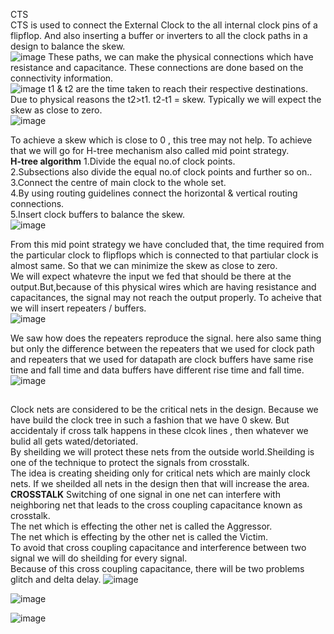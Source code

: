 CTS  
CTS is used to connect the External Clock to the all internal clock pins of a flipflop. And also inserting a buffer or inverters to all the clock paths in a design to balance the skew.  
![image](https://github.com/Gayathri4801/NASSCOM-VSD-IAT/assets/163323618/594e48be-cdd3-4ceb-bc95-3f45e7432d71)
These paths, we can make the physical connections which have resistance and capacitance.  These connections are done based on the connectivity information.   
![image](https://github.com/Gayathri4801/NASSCOM-VSD-IAT/assets/163323618/da53827a-9c7b-45a1-a257-72f4befc03f2)
t1 & t2 are the time taken to reach their respective destinations. Due to physical reasons the t2>t1. 
t2-t1 = skew. Typically we will expect the skew as close to zero.  
![image](https://github.com/Gayathri4801/NASSCOM-VSD-IAT/assets/163323618/982178d9-b355-472e-baa3-2021764231e6)

To achieve a skew which is close to 0 , this tree may not help. To achieve that we will go for H-tree mechanism also called mid point strategy.  
**H-tree algorithm**
1.Divide the equal no.of clock points.  
2.Subsections also divide the equal no.of clock points and further so on..   
3.Connect the centre of main clock to the whole set.   
4.By using routing guidelines connect the horizontal & vertical routing connections.   
5.Insert clock buffers to balance the skew.   
![image](https://github.com/Gayathri4801/NASSCOM-VSD-IAT/assets/163323618/84495f28-2100-40e5-95c9-23921c00b30a)

From this mid point strategy we have concluded that, the time required from the particular clock to flipflops which is connected to that partiular clock is almost same. So that we can minimize the skew as close to zero.   
We will expect whatevre the input we fed that should be there at the output.But,because of this physical wires which are having resistance and capacitances, the signal may not reach the output properly. To acheive that we will insert repeaters / buffers.  
![image](https://github.com/Gayathri4801/NASSCOM-VSD-IAT/assets/163323618/7567d073-f744-459b-90f4-57b9f7028e50)

We saw how does the repeaters reproduce the signal. here also same thing but only the difference between the repeaters that we used for clock path and repeaters that we used for datapath are clock buffers have same rise time and fall time and data buffers have different rise time and fall time.  
![image](https://github.com/Gayathri4801/NASSCOM-VSD-IAT/assets/163323618/f78de9a3-14eb-4cd4-8233-4e00446d9916)

## 

Clock nets are considered to be the critical nets in the design. Because we have build the clock tree in such a fashion that we have 0 skew.  But accidentaly if cross talk happens in these clcok lines , then whatever we bulid all gets wated/detoriated.  
By sheilding we will protect these nets from the outside world.Sheilding is one of the technique to protect the signals from crosstalk.  
The idea is creating sheiding only for critical nets which are mainly clock nets. If we sheilded all nets in the design then that will increase the area.   
**CROSSTALK** Switching of one signal in one net can interfere with neighboring net that leads to the cross coupling capacitance known as crosstalk.  
The net which is effecting the other net is called the Aggressor.    
The net which is effecting by the other net is called the Victim.     
To avoid that cross coupling capacitance and interference between two signal we will do sheilding for every signal.   
Because of this cross coupling capacitance, there will be two problems glitch and delta delay. 
![image](https://github.com/Gayathri4801/NASSCOM-VSD-IAT/assets/163323618/0c454362-ed41-4640-917d-9f1ee41c06be)

![image](https://github.com/Gayathri4801/NASSCOM-VSD-IAT/assets/163323618/4e458a56-3c7f-4d4e-889b-6f8f472e8429)
 
![image](https://github.com/Gayathri4801/NASSCOM-VSD-IAT/assets/163323618/a9338258-50a0-468d-bfee-b36ae12cc95f)


